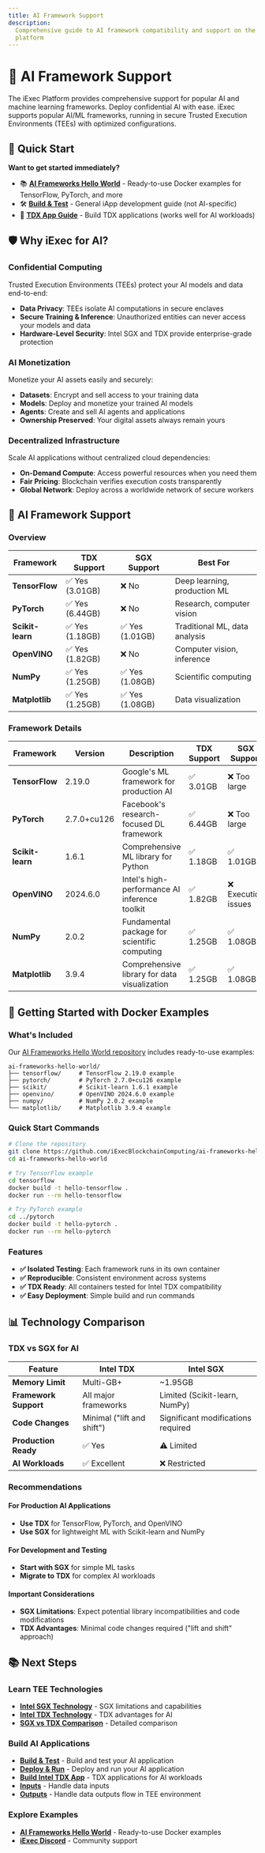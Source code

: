 ```yaml
---
title: AI Framework Support
description:
  Comprehensive guide to AI framework compatibility and support on the iExec
  platform
---
```


# 🤖 AI Framework Support

The iExec Platform provides comprehensive support for popular AI and machine
learning frameworks. Deploy confidential AI with ease. iExec supports popular
AI/ML frameworks, running in secure Trusted Execution Environments (TEEs) with
optimized configurations.

## 🚀 Quick Start

**Want to get started immediately?**

- 📚
  **[AI Frameworks Hello World](https://github.com/iExecBlockchainComputing/ai-frameworks-hello-world)** -
  Ready-to-use Docker examples for TensorFlow, PyTorch, and more
- 🛠️ **[Build & Test](/guides/build-iapp/build-&-test)** - General iApp
  development guide (not AI-specific)
- 🔬
  **[TDX App Guide](/guides/build-iapp/advanced/build-your-first-tdx-iapp)** -
  Build TDX applications (works well for AI workloads)

## 🛡️ Why iExec for AI?

### Confidential Computing

Trusted Execution Environments (TEEs) protect your AI models and data
end-to-end:

- **Data Privacy**: TEEs isolate AI computations in secure enclaves
- **Secure Training & Inference**: Unauthorized entities can never access your
  models and data
- **Hardware-Level Security**: Intel SGX and TDX provide enterprise-grade
  protection

### AI Monetization

Monetize your AI assets easily and securely:

- **Datasets**: Encrypt and sell access to your training data
- **Models**: Deploy and monetize your trained AI models
- **Agents**: Create and sell AI agents and applications
- **Ownership Preserved**: Your digital assets always remain yours

### Decentralized Infrastructure

Scale AI applications without centralized cloud dependencies:

- **On-Demand Compute**: Access powerful resources when you need them
- **Fair Pricing**: Blockchain verifies execution costs transparently
- **Global Network**: Deploy across a worldwide network of secure workers

## 🤖 AI Framework Support

### Overview

| Framework        | TDX Support     | SGX Support     | Best For                      |
| ---------------- | --------------- | --------------- | ----------------------------- |
| **TensorFlow**   | ✅ Yes (3.01GB) | ❌ No           | Deep learning, production ML  |
| **PyTorch**      | ✅ Yes (6.44GB) | ❌ No           | Research, computer vision     |
| **Scikit-learn** | ✅ Yes (1.18GB) | ✅ Yes (1.01GB) | Traditional ML, data analysis |
| **OpenVINO**     | ✅ Yes (1.82GB) | ❌ No           | Computer vision, inference    |
| **NumPy**        | ✅ Yes (1.25GB) | ✅ Yes (1.08GB) | Scientific computing          |
| **Matplotlib**   | ✅ Yes (1.25GB) | ✅ Yes (1.08GB) | Data visualization            |

### Framework Details

| Framework        | Version     | Description                                   | TDX Support | SGX Support         | Use Cases                              | Resources                                                                                                                                                                                                                           |
| ---------------- | ----------- | --------------------------------------------- | ----------- | ------------------- | -------------------------------------- | ----------------------------------------------------------------------------------------------------------------------------------------------------------------------------------------------------------------------------------- |
| **TensorFlow**   | 2.19.0      | Google's ML framework for production AI       | ✅ 3.01GB   | ❌ Too large        | Deep learning, CV, NLP                 | [Docs](https://www.tensorflow.org/) • [Quickstart](https://www.tensorflow.org/tutorials/quickstart/beginner) • [Docker](https://github.com/iExecBlockchainComputing/ai-frameworks-hello-world/tree/main/tensorflow)                 |
| **PyTorch**      | 2.7.0+cu126 | Facebook's research-focused DL framework      | ✅ 6.44GB   | ❌ Too large        | Research, DL, CV, NLP                  | [Docs](https://pytorch.org/docs/) • [Quickstart](https://docs.pytorch.org/tutorials/beginner/basics/quickstart_tutorial.html) • [Docker](https://github.com/iExecBlockchainComputing/ai-frameworks-hello-world/tree/main/pytorch)   |
| **Scikit-learn** | 1.6.1       | Comprehensive ML library for Python           | ✅ 1.18GB   | ✅ 1.01GB           | Classification, regression, clustering | [Docs](https://scikit-learn.org/stable/) • [Examples](https://scikit-learn.org/stable/auto_examples/index.html) • [Docker](https://github.com/iExecBlockchainComputing/ai-frameworks-hello-world/tree/main/scikit)                  |
| **OpenVINO**     | 2024.6.0    | Intel's high-performance AI inference toolkit | ✅ 1.82GB   | ❌ Execution issues | Computer vision, inference             | [Docs](https://docs.openvino.ai/) • [Tutorial](https://docs.openvino.ai/2023.3/notebooks/004-hello-detection-with-output.html) • [Docker](https://github.com/iExecBlockchainComputing/ai-frameworks-hello-world/tree/main/openvino) |
| **NumPy**        | 2.0.2       | Fundamental package for scientific computing  | ✅ 1.25GB   | ✅ 1.08GB           | Scientific computing, data analysis    | [Docs](https://numpy.org/doc/) • [User Guide](https://numpy.org/doc/stable/user/index.html) • [Docker](https://github.com/iExecBlockchainComputing/ai-frameworks-hello-world/tree/main/numpy)                                       |
| **Matplotlib**   | 3.9.4       | Comprehensive library for data visualization  | ✅ 1.25GB   | ✅ 1.08GB           | Data visualization, plotting           | [Docs](https://matplotlib.org/) • [Gallery](https://matplotlib.org/stable/gallery/index.html) • [Docker](https://github.com/iExecBlockchainComputing/ai-frameworks-hello-world/tree/main/matplotlib)                                |

## 🐳 Getting Started with Docker Examples

### What's Included

Our
[AI Frameworks Hello World repository](https://github.com/iExecBlockchainComputing/ai-frameworks-hello-world)
includes ready-to-use examples:

```
ai-frameworks-hello-world/
├── tensorflow/     # TensorFlow 2.19.0 example
├── pytorch/        # PyTorch 2.7.0+cu126 example
├── scikit/         # Scikit-learn 1.6.1 example
├── openvino/       # OpenVINO 2024.6.0 example
├── numpy/          # NumPy 2.0.2 example
└── matplotlib/     # Matplotlib 3.9.4 example
```

### Quick Start Commands

```bash
# Clone the repository
git clone https://github.com/iExecBlockchainComputing/ai-frameworks-hello-world.git
cd ai-frameworks-hello-world

# Try TensorFlow example
cd tensorflow
docker build -t hello-tensorflow .
docker run --rm hello-tensorflow

# Try PyTorch example
cd ../pytorch
docker build -t hello-pytorch .
docker run --rm hello-pytorch
```

### Features

- **✅ Isolated Testing**: Each framework runs in its own container
- **✅ Reproducible**: Consistent environment across systems
- **✅ TDX Ready**: All containers tested for Intel TDX compatibility
- **✅ Easy Deployment**: Simple build and run commands

## 📊 Technology Comparison

### TDX vs SGX for AI

| Feature               | Intel TDX                  | Intel SGX                          |
| --------------------- | -------------------------- | ---------------------------------- |
| **Memory Limit**      | Multi-GB+                  | ~1.95GB                            |
| **Framework Support** | All major frameworks       | Limited (Scikit-learn, NumPy)      |
| **Code Changes**      | Minimal ("lift and shift") | Significant modifications required |
| **Production Ready**  | ✅ Yes                     | ⚠️ Limited                         |
| **AI Workloads**      | ✅ Excellent               | ❌ Restricted                      |

### Recommendations

#### For Production AI Applications

- **Use TDX** for TensorFlow, PyTorch, and OpenVINO
- **Use SGX** for lightweight ML with Scikit-learn and NumPy

#### For Development and Testing

- **Start with SGX** for simple ML tasks
- **Migrate to TDX** for complex AI workloads

#### Important Considerations

- **SGX Limitations**: Expect potential library incompatibilities and code
  modifications
- **TDX Advantages**: Minimal code changes required ("lift and shift" approach)

## 📚 Next Steps

### Learn TEE Technologies

- **[Intel SGX Technology](/protocol/tee/intel-sgx)** - SGX limitations and
  capabilities
- **[Intel TDX Technology](/protocol/tee/intel-tdx)** - TDX advantages for AI
- **[SGX vs TDX Comparison](/protocol/tee/sgx-vs-tdx)** - Detailed comparison

### Build AI Applications

- **[Build & Test](/guides/build-iapp/build-&-test)** - Build and test your AI
  application
- **[Deploy & Run](/guides/build-iapp/deploy-&-run)** - Deploy and run your AI
  application
- **[Build Intel TDX App](/guides/build-iapp/advanced/build-your-first-tdx-iapp)** -
  TDX applications for AI workloads
- **[Inputs](/guides/build-iapp/inputs)** - Handle data inputs
- **[Outputs](/guides/build-iapp/outputs)** - Handle data outputs flow in TEE
  environment

### Explore Examples

- **[AI Frameworks Hello World](https://github.com/iExecBlockchainComputing/ai-frameworks-hello-world)** -
  Ready-to-use Docker examples
- **[iExec Discord](https://discord.com/invite/pbt9m98wnU)** - Community support
